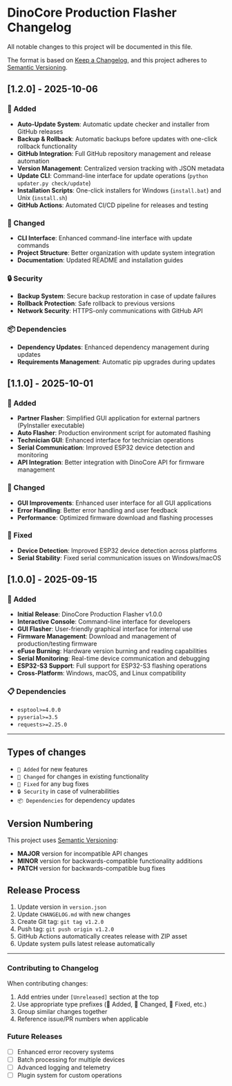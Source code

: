 # DinoCore Production Flasher Changelog

All notable changes to this project will be documented in this file.

The format is based on [Keep a Changelog](https://keepachangelog.com/en/1.0.0/),
and this project adheres to [Semantic Versioning](https://semver.org/spec/v2.0.0.html).

## [1.2.0] - 2025-10-06

### 🚀 Added
- **Auto-Update System**: Automatic update checker and installer from GitHub releases
- **Backup & Rollback**: Automatic backups before updates with one-click rollback functionality
- **GitHub Integration**: Full GitHub repository management and release automation
- **Version Management**: Centralized version tracking with JSON metadata
- **Update CLI**: Command-line interface for update operations (`python updater.py check/update`)
- **Installation Scripts**: One-click installers for Windows (`install.bat`) and Unix (`install.sh`)
- **GitHub Actions**: Automated CI/CD pipeline for releases and testing

### 🔧 Changed
- **CLI Interface**: Enhanced command-line interface with update commands
- **Project Structure**: Better organization with update system integration
- **Documentation**: Updated README and installation guides

### 🔒 Security
- **Backup System**: Secure backup restoration in case of update failures
- **Rollback Protection**: Safe rollback to previous versions
- **Network Security**: HTTPS-only communications with GitHub API

### 📦 Dependencies
- **Dependency Updates**: Enhanced dependency management during updates
- **Requirements Management**: Automatic pip upgrades during updates

## [1.1.0] - 2025-10-01

### 🚀 Added
- **Partner Flasher**: Simplified GUI application for external partners (PyInstaller executable)
- **Auto Flasher**: Production environment script for automated flashing
- **Technician GUI**: Enhanced interface for technician operations
- **Serial Communication**: Improved ESP32 device detection and monitoring
- **API Integration**: Better integration with DinoCore API for firmware management

### 🔧 Changed
- **GUI Improvements**: Enhanced user interface for all GUI applications
- **Error Handling**: Better error handling and user feedback
- **Performance**: Optimized firmware download and flashing processes

### 🐛 Fixed
- **Device Detection**: Improved ESP32 device detection across platforms
- **Serial Stability**: Fixed serial communication issues on Windows/macOS

## [1.0.0] - 2025-09-15

### 🚀 Added
- **Initial Release**: DinoCore Production Flasher v1.0.0
- **Interactive Console**: Command-line interface for developers
- **GUI Flasher**: User-friendly graphical interface for internal use
- **Firmware Management**: Download and management of production/testing firmware
- **eFuse Burning**: Hardware version burning and reading capabilities
- **Serial Monitoring**: Real-time device communication and debugging
- **ESP32-S3 Support**: Full support for ESP32-S3 flashing operations
- **Cross-Platform**: Windows, macOS, and Linux compatibility

### 📋 Dependencies
- `esptool>=4.0.0`
- `pyserial>=3.5`
- `requests>=2.25.0`

---

## Types of changes
- `🚀 Added` for new features
- `🔧 Changed` for changes in existing functionality
- `🐛 Fixed` for any bug fixes
- `🔒 Security` in case of vulnerabilities
- `📦 Dependencies` for dependency updates

## Version Numbering
This project uses [Semantic Versioning](https://semver.org/):
- **MAJOR** version for incompatible API changes
- **MINOR** version for backwards-compatible functionality additions
- **PATCH** version for backwards-compatible bug fixes

## Release Process
1. Update version in `version.json`
2. Update `CHANGELOG.md` with new changes
3. Create Git tag: `git tag v1.2.0`
4. Push tag: `git push origin v1.2.0`
5. GitHub Actions automatically creates release with ZIP asset
6. Update system pulls latest release automatically

---

### Contributing to Changelog
When contributing changes:
1. Add entries under `[Unreleased]` section at the top
2. Use appropriate type prefixes (🚀 Added, 🔧 Changed, 🐛 Fixed, etc.)
3. Group similar changes together
4. Reference issue/PR numbers when applicable

### Future Releases
- [ ] Enhanced error recovery systems
- [ ] Batch processing for multiple devices
- [ ] Advanced logging and telemetry
- [ ] Plugin system for custom operations
